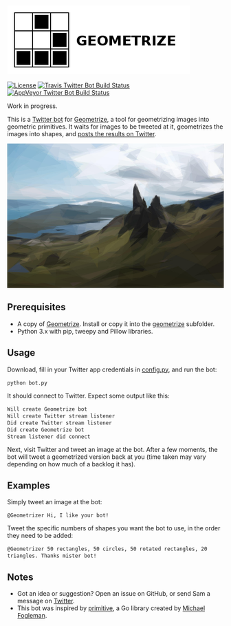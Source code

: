 [![Geometrize Twitter bot logo](https://github.com/Tw1ddle/geometrize-twitter-bot/blob/master/screenshots/logo.png?raw=true "Geometrize - geometrizing images into geometric primitives Twitter bot logo")](http://www.geometrize.co.uk/)

[![License](http://img.shields.io/:license-mit-blue.svg?style=flat-square)](https://github.com/Tw1ddle/geometrize-twitter-bot/blob/master/LICENSE)
[![Travis Twitter Bot Build Status](https://img.shields.io/travis/Tw1ddle/geometrize-twitter-bot.svg?style=flat-square)](https://travis-ci.org/Tw1ddle/geometrize-twitter-bot)
[![AppVeyor Twitter Bot Build Status](https://ci.appveyor.com/api/projects/status/TODO?svg=true)](https://ci.appveyor.com/project/Tw1ddle/geometrize-twitter-bot)

Work in progress.

This is a [Twitter bot](https://twitter.com/Geometrizer) for [Geometrize](http://www.geometrize.co.uk/), a tool for geometrizing images into geometric primitives. It waits for images to be tweeted at it, geometrizes the images into shapes, and [posts the results 
on Twitter](https://twitter.com/Geometrizer).

[![Geometrized Old Man of Storr](https://github.com/Tw1ddle/geometrize-twitter-bot/blob/master/screenshots/old_man_of_storr.jpg?raw=true "Old Man of Storr, 400 triangles")](http://www.geometrize.co.uk/)

## Prerequisites

 * A copy of [Geometrize](http://www.geometrize.co.uk/). Install or copy it into the [geometrize](https://github.com/Tw1ddle/geometrize-twitter-bot/blob/master/geometrize) subfolder.
 * Python 3.x with pip, tweepy and Pillow libraries.

## Usage

Download, fill in your Twitter app credentials in [config.py](https://github.com/Tw1ddle/geometrize-twitter-bot/blob/master/bot/config.py), and run the bot:

```
python bot.py
```

It should connect to Twitter. Expect some output like this:

```
Will create Geometrize bot
Will create Twitter stream listener
Did create Twitter stream listener
Did create Geometrize bot
Stream listener did connect
```

Next, visit Twitter and tweet an image at the bot. After a few moments, the bot will tweet a geometrized version back at you (time taken may vary depending on how much of a backlog it has).

## Examples

Simply tweet an image at the bot:

```
@Geometrizer Hi, I like your bot!
```

Tweet the specific numbers of shapes you want the bot to use, in the order they need to be added:

```
@Geometrizer 50 rectangles, 50 circles, 50 rotated rectangles, 20 triangles. Thanks mister bot!
```

## Notes
 * Got an idea or suggestion? Open an issue on GitHub, or send Sam a message on [Twitter](https://twitter.com/Sam_Twidale).
 * This bot was inspired by [primitive](https://github.com/fogleman/primitive), a Go library created by [Michael Fogleman](https://github.com/fogleman).